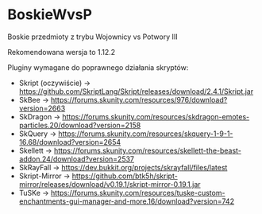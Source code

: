 # BoskieWvsP
Boskie przedmioty z trybu Wojownicy vs Potwory III

Rekomendowana wersja to 1.12.2

Pluginy wymagane do poprawnego działania skryptów:
- Skript (oczywiście) -> https://github.com/SkriptLang/Skript/releases/download/2.4.1/Skript.jar
- SkBee -> https://forums.skunity.com/resources/976/download?version=2663
- SkDragon -> https://forums.skunity.com/resources/skdragon-emotes-particles.20/download?version=2158
- SkQuery -> https://forums.skunity.com/resources/skquery-1-9-1-16.68/download?version=2654
- Skellett -> https://forums.skunity.com/resources/skellett-the-beast-addon.24/download?version=2537
- SkRayFall -> https://dev.bukkit.org/projects/skrayfall/files/latest
- Skript-Mirror -> https://github.com/btk5h/skript-mirror/releases/download/v0.19.1/skript-mirror-0.19.1.jar
- TuSKe -> https://forums.skunity.com/resources/tuske-custom-enchantments-gui-manager-and-more.16/download?version=742
